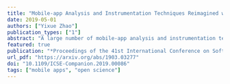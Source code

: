 ```yaml
---
title: "Mobile-app Analysis and Instrumentation Techniques Reimagined with DECREE"
date: 2019-05-01
authors: ["Yixue Zhao"]
publication_types: ["1"]
abstract: "A large number of mobile-app analysis and instrumentation techniques have emerged in the past decade. However, those techniques' components are difficult to extract and reuse outside their original tools, their evaluation results are hard to reproduce, and the tools themselves are hard to compare. This paper introduces DECREE, an infrastructure intended to guide such techniques to be reproducible, practical, reusable, and easy to adopt in practice. DECREE allows researchers and developers to easily discover existing solutions to their needs, enables unbiased and reproducible evaluation, and supports easy construction and execution of replication studies. The paper describes DECREE's three modules and its potential to fundamentally alter how research is conducted in this area."
featured: true
publication: "*Proceedings of the 41st International Conference on Software Engineering: Companion Proceedings* (**ICSE** , Doctoral Symposium), acceptance rate: **29%** = 9 (oral presentation)/31"
url_pdf: "https://arxiv.org/abs/1903.03277"
doi: "10.1109/ICSE-Companion.2019.00086"
tags: ["mobile apps", "open science"]
---
```


